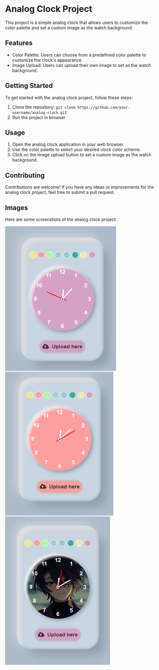 # Analog Clock Project

This project is a simple analog clock that allows users to customize the color palette and set a custom image as the watch background.

## Features

- Color Palette: Users can choose from a predefined color palette to customize the clock's appearance.
- Image Upload: Users can upload their own image to set as the watch background.

## Getting Started

To get started with the analog clock project, follow these steps:

1. Clone the repository: `git clone https://github.com/your-username/analog-clock.git`
2. Run the project in browser

## Usage

1. Open the analog clock application in your web browser.
2. Use the color palette to select your desired clock color scheme.
3. Click on the image upload button to set a custom image as the watch background.

## Contributing

Contributions are welcome! If you have any ideas or improvements for the analog clock project, feel free to submit a pull request.

## Images

Here are some screenshots of the analog clock project:

![Analog Clock Screenshot 1](/assets/preview1.png)
![Analog Clock Screenshot 2](/assets/preview2.png)
![Analog Clock Screenshot 3](/assets/preview3.png)
